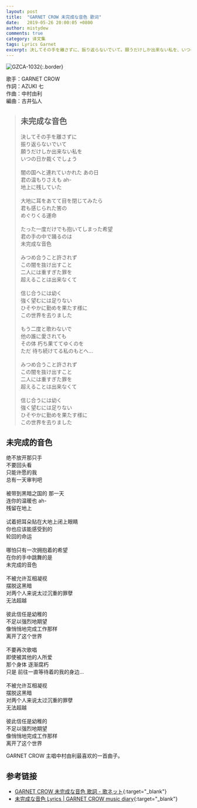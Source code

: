 ```yaml
---
layout: post
title:  "GARNET CROW 未完成な音色 歌词"
date:   2019-05-26 20:00:05 +0800
author: mistydew
comments: true
category: 译文集
tags: Lyrics Garnet
excerpt: 決してその手を離さずに、振り返らないでいて。願うだけしか出来ない私を、いつの日か裁くでしょう。
---
```

![GZCA-1032](https://crowsub.github.io/images/discography/single/GZCA-1032.jpg){:.border}

歌手：GARNET CROW<br>
作詞：AZUKI 七<br>
作曲：中村由利<br>
編曲：古井弘人

<blockquote class="original">
  <h2>未完成な音色</h2>
  <p>
    決してその手を離さずに<br>
    振り返らないでいて<br>
    願うだけしか出来ない私を<br>
    いつの日か裁くでしょう<br>
    <br>
    闇の国へと連れていかれた あの日<br>
    君の温もりさえも ah-<br>
    地上に残していた<br>
    <br>
    大地に耳をあてて目を閉じてみたら<br>
    君も感じられた筈の<br>
    めぐりくる運命<br>
    <br>
    たった一度だけでも抱いてしまった希望<br>
    君の手の中で踊るのは<br>
    未完成な音色<br>
    <br>
    みつめ合うこと許されず<br>
    この闇を抜け出すこと<br>
    二人には重すぎた罪を<br>
    超えることは出来なくて<br>
    <br>
    信じ合うには幼く<br>
    強く望むには足りない<br>
    ひそやかに勤めを果たす様に<br>
    この世界を去りました<br>
    <br>
    もう二度と歌わないで<br>
    他の誰に愛されても<br>
    その体 朽ち果ててゆくのを<br>
    ただ 待ち続けてる私のもとへ…<br>
    <br>
    みつめ合うこと許されず<br>
    この闇を抜け出すこと<br>
    二人には重すぎた罪を<br>
    超えることは出来なくて<br>
    <br>
    信じ合うには幼く<br>
    強く望むには足りない<br>
    ひそやかに勤めを果たす様に<br>
    この世界を去りました
  </p>
</blockquote>

<div class="translation">
  <h2>未完成的音色</h2>
  <p>
    绝不放开那只手<br>
    不要回头看<br>
    只能许愿的我<br>
    总有一天审判吧<br>
    <br>
    被带到黑暗之国的 那一天<br>
    连你的温暖也 ah-<br>
    残留在地上<br>
    <br>
    试着把耳朵贴在大地上闭上眼睛<br>
    你也应该能感受到的<br>
    轮回的命运<br>
    <br>
    哪怕只有一次拥抱着的希望<br>
    在你的手中跳舞的是<br>
    未完成的音色<br>
    <br>
    不被允许互相凝视<br>
    摆脱这黑暗<br>
    对两个人来说太过沉重的罪孽<br>
    无法超越<br>
    <br>
    彼此信任是幼稚的<br>
    不足以强烈地期望<br>
    像悄悄地完成工作那样<br>
    离开了这个世界<br>
    <br>
    不要再次歌唱<br>
    即使被其他的人所爱<br>
    那个身体 逐渐腐朽<br>
    只是 前往一直等待着的我的身边…<br>
    <br>
    不被允许互相凝视<br>
    摆脱这黑暗<br>
    对两个人来说太过沉重的罪孽<br>
    无法超越<br>
    <br>
    彼此信任是幼稚的<br>
    不足以强烈地期望<br>
    像悄悄地完成工作那样<br>
    离开了这个世界
  </p>
</div>

GARNET CROW 主唱中村由利最喜欢的一首曲子。

## 参考链接

* [GARNET CROW 未完成な音色 歌詞 - 歌ネット](https://www.uta-net.com/song/20146/){:target="_blank"}
* [未完成な音色 Lyrics \| GARNET CROW music diary](https://crowsub.github.io/lyrics/original/未完成な音色.html){:target="_blank"}
